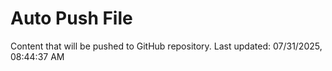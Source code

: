 # Auto Push File

Content that will be pushed to GitHub repository.
Last updated: 07/31/2025, 08:44:37 AM